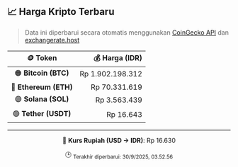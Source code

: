 

<!-- HARGA_KRIPTO -->
## 📈 Harga Kripto Terbaru

> Data ini diperbarui secara otomatis menggunakan [CoinGecko API](https://www.coingecko.com/) dan [exchangerate.host](https://exchangerate.host/)

<div align="center">

| 🪙 Token | 💰 Harga (IDR) |
|:------:|---------------:|
| 🟠 **Bitcoin (BTC)**   | Rp 1.902.198.312 |
| 🔵 **Ethereum (ETH)**  | Rp 70.331.619 |
| 🟣 **Solana (SOL)**    | Rp 3.563.439 |
| 🟢 **Tether (USDT)**   | Rp 16.643 |

---

💱 **Kurs Rupiah (USD → IDR)**: Rp 16.630

🕒 <sub>Terakhir diperbarui: 30/9/2025, 03.52.56</sub>

</div>
<!-- /HARGA_KRIPTO -->